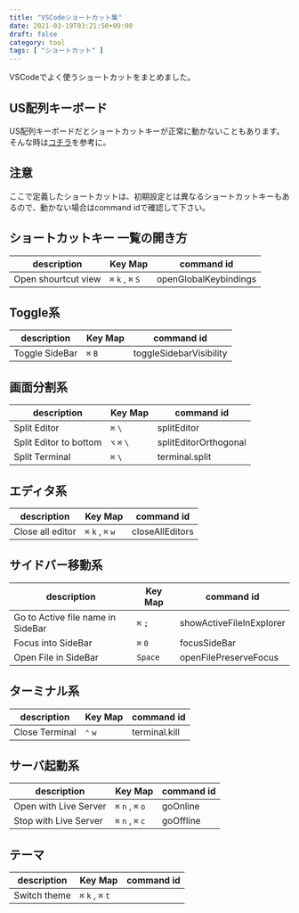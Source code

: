 ```yaml
---
title: "VSCodeショートカット集"
date: 2021-03-19T03:21:50+09:00
draft: false
category: tool
tags: [ "ショートカット" ]
---
```


VSCodeでよく使うショートカットをまとめました。

<!--more-->
## US配列キーボード
US配列キーボードだとショートカットキーが正常に動かないこともあります。  
そんな時は[コチラ](https://webrandum.net/visual-studio-code-keydown-code/)を参考に。  

## 注意
ここで定義したショートカットは、初期設定とは異なるショートカットキーもあるので、動かない場合はcommand idで確認して下さい。  

## ショートカットキー 一覧の開き方
| description         | Key Map           | command id            |
| ------------------- | ----------------- | --------------------- |
| Open shourtcut view | `⌘` `k` , `⌘` `S` | openGlobalKeybindings |

## Toggle系

| description                       | Key Map | command id               |
| --------------------------------- | ------- | ------------------------ |
| Toggle SideBar                    | `⌘` `B` | toggleSidebarVisibility  |

## 画面分割系

| description                       | Key Map     | command id               |
| --------------------------------- | ----------- | ------------------------ |
| Split Editor                      | `⌘` `\`     | splitEditor              |
| Split Editor to bottom            | `⌥` `⌘` `\` | splitEditorOrthogonal    |
| Split Terminal                    | `⌘` `\`     | terminal.split           |

## エディタ系

| description      | Key Map           | command id      |
| ---------------- | ----------------- | --------------- |
| Close all editor | `⌘` `k` , `⌘` `w` | closeAllEditors |

## サイドバー移動系

| description                       | Key Map | command id               |
| --------------------------------- | ------- | ------------------------ |
| Go to Active file name in SideBar | `⌘` `;` | showActiveFileInExplorer |
| Focus into SideBar                | `⌘` `0` | focusSideBar             |
| Open File in SideBar              | `Space` | openFilePreserveFocus    |

## ターミナル系
| description    | Key Map | command id    |
| -------------- | ------- | ------------- |
| Close Terminal | `⌃` `w` | terminal.kill |

## サーバ起動系
| description           | Key Map           | command id |
| --------------------- | ----------------- | ---------- |
| Open with Live Server | `⌘` `n` , `⌘` `o` | goOnline   |
| Stop with Live Server | `⌘` `n` , `⌘` `c` | goOffline  |

## テーマ

| description  | Key Map           | command id |
| ------------ | ----------------- | ---------- |
| Switch theme | `⌘` `k` , `⌘` `t` |            |